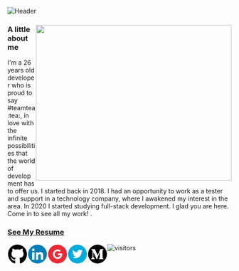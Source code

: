 ![Header](https://github.com/Natalialimas/Natalialimas/blob/master/header.github%20%E2%80%93%20maior.png) 

  
  <html>
  <div class="container">
  <div class="row">
    <div class="col">
    </div>
    <div class="col">
      <img align="right" src="https://miro.medium.com/max/1600/0*K2WLMTExLyida7OR.gif" class="card-img" width="440" height="350"  alt="" />
          <h3 class="card-title">A little about me </h3>
            <p class="card-text">I'm a 26 years old developer who is proud to say #teamtea :tea:, 
in love with the infinite possibilities that the world of development has to offer us.
I started back in 2018. I had an opportunity to work
as a tester and support in a technology company, where I awakened my interest in the area. In 2020 I started studying full-stack development.
I glad you are here. Come in to see all my work! .</p>
    </div>
  </div>
 </div>  
</html>   

 ### [See My Resume](https://drive.google.com/file/d/1rnDGFdkFjBQX79V0hghsotX_wqXxtDLB/view?usp=sharing)   
   <div class="contact">
  <a target="_blank" href="https://github.com/Natalialimas"><img src="https://github.com/Natalialimas/Natalialimas/blob/master/github.png" align="left" width="45" height="45" /></a>
  <a target="_blank" href="https://www.linkedin.com/in/silva-lima-natalia/"><img src="https://github.com/Natalialimas/Natalialimas/blob/master/linkedin.png"align="left"  width="45" height="45" /></a>
  <a target="_blank" href="mailto:silvalimanatalia@gmail.com"><img src="https://github.com/Natalialimas/Natalialimas/blob/master/google.png" align="left" width="45" height="45" /></a>
  <a target="_blank" href="https://twitter.com/natilima__"><img src="https://github.com/Natalialimas/Natalialimas/blob/master/twitter.png" align="left" width="45" height="45"  /></a>
  <a target="_blank" href="medium.com/@silvalimanatalia  "><img src="https://github.com/Natalialimas/Natalialimas/blob/master/medium.png" align="left"  width="45" height="45"  /></a>
   
   
  
 ![visitors](https://visitor-badge.laobi.icu/badge?page_id=Natalialimas)

 
